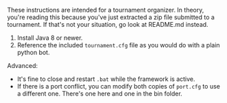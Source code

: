 These instructions are intended for a tournament organizer. In theory, you're reading this because
you've just extracted a zip file submitted to a tournament. If that's not your situation, go look at README.md
instead.

1. Install Java 8 or newer.
2. Reference the included `tournament.cfg` file as you would do with a plain python bot.

Advanced:

- It's fine to close and restart `.bat` while the framework is active.
- If there is a port conflict, you can modify both copies of `port.cfg`
to use a different one. There's one here and one in the bin folder.
